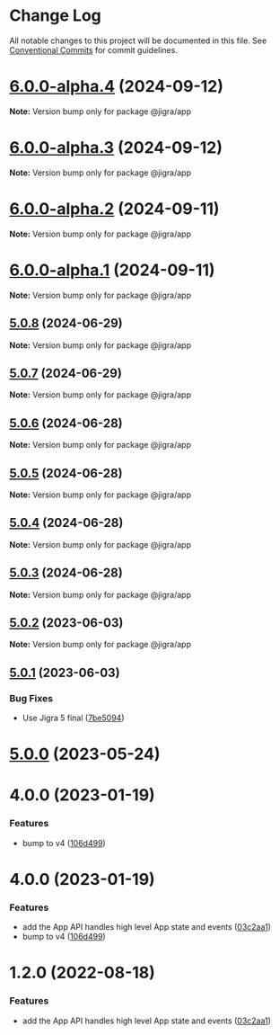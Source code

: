 # Change Log

All notable changes to this project will be documented in this file.
See [Conventional Commits](https://conventionalcommits.org) for commit guidelines.

# [6.0.0-alpha.4](https://github.com/familyjs/jigra-plugins/compare/@jigra/app@6.0.0-alpha.3...@jigra/app@6.0.0-alpha.4) (2024-09-12)

**Note:** Version bump only for package @jigra/app

# [6.0.0-alpha.3](https://github.com/familyjs/jigra-plugins/compare/@jigra/app@6.0.0-alpha.2...@jigra/app@6.0.0-alpha.3) (2024-09-12)

**Note:** Version bump only for package @jigra/app

# [6.0.0-alpha.2](https://github.com/familyjs/jigra-plugins/compare/@jigra/app@6.0.0-alpha.1...@jigra/app@6.0.0-alpha.2) (2024-09-11)

**Note:** Version bump only for package @jigra/app

# [6.0.0-alpha.1](https://github.com/familyjs/jigra-plugins/compare/@jigra/app@5.0.8...@jigra/app@6.0.0-alpha.1) (2024-09-11)

**Note:** Version bump only for package @jigra/app

## [5.0.8](https://github.com/familyjs/jigra-plugins/compare/@jigra/app@5.0.7...@jigra/app@5.0.8) (2024-06-29)

**Note:** Version bump only for package @jigra/app

## [5.0.7](https://github.com/familyjs/jigra-plugins/compare/@jigra/app@5.0.6...@jigra/app@5.0.7) (2024-06-29)

**Note:** Version bump only for package @jigra/app

## [5.0.6](https://github.com/familyjs/jigra-plugins/compare/@jigra/app@5.0.5...@jigra/app@5.0.6) (2024-06-28)

**Note:** Version bump only for package @jigra/app

## [5.0.5](https://github.com/familyjs/jigra-plugins/compare/@jigra/app@5.0.4...@jigra/app@5.0.5) (2024-06-28)

**Note:** Version bump only for package @jigra/app

## [5.0.4](https://github.com/familyjs/jigra-plugins/compare/@jigra/app@5.0.3...@jigra/app@5.0.4) (2024-06-28)

**Note:** Version bump only for package @jigra/app

## [5.0.3](https://github.com/familyjs/jigra-plugins/compare/@jigra/app@5.0.2...@jigra/app@5.0.3) (2024-06-28)

**Note:** Version bump only for package @jigra/app

## [5.0.2](https://github.com/familyjs/jigra-plugins/compare/@jigra/app@5.0.1...@jigra/app@5.0.2) (2023-06-03)

**Note:** Version bump only for package @jigra/app

## [5.0.1](https://github.com/familyjs/jigra-plugins/compare/@jigra/app@5.0.0...@jigra/app@5.0.1) (2023-06-03)

### Bug Fixes

- Use Jigra 5 final ([7be5094](https://github.com/familyjs/jigra-plugins/commit/7be509425c5cc9f21b1f9e78794b2c6b76ca7702))

# [5.0.0](https://github.com/familyjs/jigra-plugins/compare/@jigra/app@1.2.0...@jigra/app@5.0.0) (2023-05-24)

# 4.0.0 (2023-01-19)

### Features

- bump to v4 ([106d499](https://github.com/familyjs/jigra-plugins/commit/106d49991e82a0505a82571530b73fcda020e7e4))

# 4.0.0 (2023-01-19)

### Features

- add the App API handles high level App state and events ([03c2aa1](https://github.com/navify/jigra-plugins/commit/03c2aa1e175760982b230b76746e4dac78f40d49))
- bump to v4 ([106d499](https://github.com/navify/jigra-plugins/commit/106d49991e82a0505a82571530b73fcda020e7e4))

# 1.2.0 (2022-08-18)

### Features

- add the App API handles high level App state and events ([03c2aa1](https://github.com/navify/jigra-plugins/commit/03c2aa1e175760982b230b76746e4dac78f40d49))
